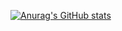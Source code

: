 [![Anurag's GitHub stats](https://github-readme-stats.vercel.app/api?username=banjjoknim&theme=merko&show_icon=true&count_private=true)](https://github.com/anuraghazra/github-readme-stats)
